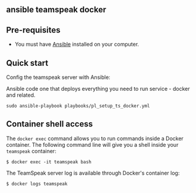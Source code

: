 ## ansible teamspeak docker 

## Pre-requisites

* You must have [Ansible](https://docs.ansible.com/ansible/latest/installation_guide/intro_installation.html) installed on your computer.

## Quick start

Config the teamspeak server with Ansible:

Ansible code one that deploys everything you need to run service - docker and related.
```
sudo ansible-playbook playbooks/pl_setup_ts_docker.yml
```

## Container shell access

The `docker exec` command allows you to run commands inside a Docker container. The following command line will give you a shell inside your `teamspeak` container:

```shell
$ docker exec -it teamspeak bash
```

The TeamSpeak server log is available through Docker's container log:

```shell
$ docker logs teamspeak
```
